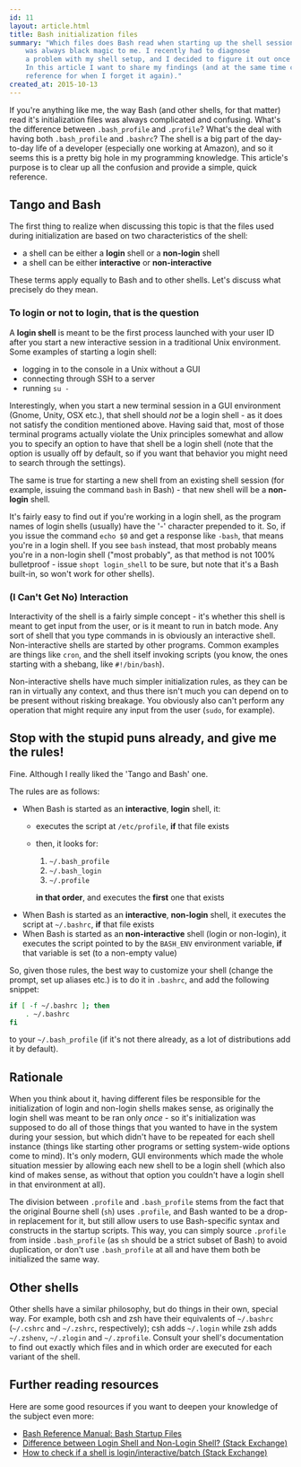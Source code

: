 ```yaml
---
id: 11
layout: article.html
title: Bash initialization files
summary: "Which files does Bash read when starting up the shell session
	was always black magic to me. I recently had to diagnose
	a problem with my shell setup, and I decided to figure it out once and for all.
	In this article I want to share my findings (and at the same time create a
	reference for when I forget it again)."
created_at: 2015-10-13
---
```


If you're anything like me, the way Bash (and other shells, for that matter) read it's initialization files was always complicated and confusing. What's the difference between `.bash_profile` and `.profile`? What's the deal with having both `.bash_profile` and `.bashrc`? The shell is a big part of the day-to-day life of a developer (especially one working at Amazon), and so it seems this is a pretty big hole in my programming knowledge. This article's purpose is to clear up all the confusion and provide a simple, quick reference.

## Tango and Bash

The first thing to realize when discussing this topic is that the files used during initialization are based on two characteristics of the shell:

* a shell can be either a **login** shell or a **non-login** shell
* a shell can be either **interactive** or **non-interactive**

These terms apply equally to Bash and to other shells. Let's discuss what precisely do they mean.

### To login or not to login, that is the question

A **login shell** is meant to be the first process launched with your user ID after you start a new interactive session in a traditional Unix environment. Some examples of starting a login shell:

* logging in to the console in a Unix without a GUI
* connecting through SSH to a server
* running `su -`

Interestingly, when you start a new terminal session in a GUI environment (Gnome, Unity, OSX etc.), that shell should _not_ be a login shell - as it does not satisfy the condition mentioned above. Having said that, most of those terminal programs actually violate the Unix principles somewhat and allow you to specify an option to have that shell be a login shell (note that the option is usually off by default, so if you want that behavior you might need to search through the settings).

The same is true for starting a new shell from an existing shell session (for example, issuing the command `bash` in Bash) - that new shell will be a **non-login** shell.

It's fairly easy to find out if you're working in a login shell, as the program names of login shells (usually) have the '-' character prepended to it. So, if you issue the command `echo $0` and get a response like `-bash`, that means you're in a login shell. If you see `bash` instead, that most probably means you're in a non-login shell ("most probably", as that method is not 100% bulletproof - issue `shopt login_shell` to be sure, but note that it's a Bash built-in, so won't work for other shells).

### (I Can't Get No) Interaction

Interactivity of the shell is a fairly simple concept - it's whether this shell is meant to get input from the user, or is it meant to run in batch mode. Any sort of shell that you type commands in is obviously an interactive shell. Non-interactive shells are started by other programs. Common examples are things like `cron`, and the shell itself invoking scripts (you know, the ones starting with a shebang, like `#!/bin/bash`).

Non-interactive shells have much simpler initialization rules, as they can be ran in virtually any context, and thus there isn't much you can depend on to be present without risking breakage. You obviously also can't perform any operation that might require any input from the user (`sudo`, for example).

## Stop with the stupid puns already, and give me the rules!

Fine. Although I really liked the 'Tango and Bash' one.

The rules are as follows:

*   When Bash is started as an **interactive**, **login** shell, it:
    *   executes the script at `/etc/profile`, **if** that file exists
    *   then, it looks for:
        
        1. `~/.bash_profile`
        2. `~/.bash_login`
        3. `~/.profile`
        
        **in that order**, and executes the **first** one that exists
*   When Bash is started as an **interactive**, **non-login** shell, it executes the script at `~/.bashrc`, **if** that file exists
*   When Bash is started as an **non-interactive** shell (login or non-login), it executes the script pointed to by the `BASH_ENV` environment variable, **if** that variable is set (to a non-empty value)

So, given those rules, the best way to customize your shell (change the prompt, set up aliases etc.) is to do it in `.bashrc`, and add the following snippet:

```bash
if [ -f ~/.bashrc ]; then
	. ~/.bashrc
fi
```

to your `~/.bash_profile` (if it's not there already, as a lot of distributions add it by default).

## Rationale

When you think about it, having different files be responsible for the initialization of login and non-login shells makes sense, as originally the login shell was meant to be ran only _once_ - so it's initialization was supposed to do all of those things that you wanted to have in the system during your session, but which didn't have to be repeated for each shell instance (things like starting other programs or setting system-wide options come to mind). It's only modern, GUI environments which made the whole situation messier by allowing each new shell to be a login shell (which also kind of makes sense, as without that option you couldn't have a login shell in that environment at all).

The division between `.profile` and `.bash_profile` stems from the fact that the original Bourne shell (`sh`) uses `.profile`, and Bash wanted to be a drop-in replacement for it, but still allow users to use Bash-specific syntax and constructs in the startup scripts. This way, you can simply source `.profile` from inside `.bash_profile` (as `sh` should be a strict subset of Bash) to avoid duplication, or don't use `.bash_profile` at all and have them both be initialized the same way.

## Other shells

Other shells have a similar philosophy, but do things in their own, special way. For example, both csh and zsh have their equivalents of `~/.bashrc` (`~/.cshrc` and `~/.zshrc`, respectively); csh adds `~/.login` while zsh adds `~/.zshenv`, `~/.zlogin` and `~/.zprofile`. Consult your shell's documentation to find out exactly which files and in which order are executed for each variant of the shell.

## Further reading resources

Here are some good resources if you want to deepen your knowledge of the subject even more:

* [Bash Reference Manual: Bash Startup Files](http://www.gnu.org/software/bash/manual/html_node/Bash-Startup-Files.html)
* [Difference between Login Shell and Non-Login Shell? (Stack Exchange)](http://unix.stackexchange.com/questions/38175/difference-between-login-shell-and-non-login-shell)
* [How to check if a shell is login/interactive/batch (Stack Exchange)](http://unix.stackexchange.com/questions/26676/how-to-check-if-a-shell-is-login-interactive-batch)
